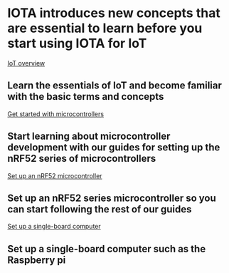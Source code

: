 # IOTA introduces new concepts that are essential to learn before you start using IOTA for IoT

[IoT overview](/0.1/introduction/overview.md)
## Learn the essentials of IoT and become familiar with the basic terms and concepts

[Get started with microcontrollers](/0.1/how-to-guides/get-started-with-microcontrollers.md)
## Start learning about microcontroller development with our guides for setting up the nRF52 series of microcontrollers

[Set up an nRF52 microcontroller](/0.1/how-to-guides/set-up-nrf52-microcontroller.md)
## Set up an nRF52 series microcontroller so you can start following the rest of our guides

[Set up a single-board computer](/0.1/how-to-guides/setup-sbc.md)
## Set up a single-board computer such as the Raspberry pi